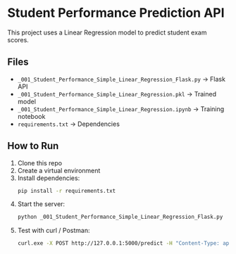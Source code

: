 # Student Performance Prediction API

This project uses a Linear Regression model to predict student exam scores.

## Files
- `_001_Student_Performance_Simple_Linear_Regression_Flask.py` → Flask API
- `_001_Student_Performance_Simple_Linear_Regression.pkl` → Trained model
- `_001_Student_Performance_Simple_Linear_Regression.ipynb` → Training notebook
- `requirements.txt` → Dependencies

## How to Run
1. Clone this repo
2. Create a virtual environment
3. Install dependencies:
   ```bash
   pip install -r requirements.txt
4. Start the server:
   ```bash
   python _001_Student_Performance_Simple_Linear_Regression_Flask.py
5. Test with curl / Postman:
   ```bash
   curl.exe -X POST http://127.0.0.1:5000/predict -H "Content-Type: application/json" -d "{\"features\": [values_here]}"
